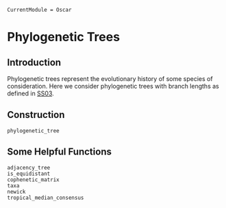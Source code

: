 ```@meta
CurrentModule = Oscar
```

# Phylogenetic Trees

## Introduction

Phylogenetic trees represent the evolutionary history of some species of consideration.
Here we consider phylogenetic trees with branch lengths as defined in [SS03](@cite).

## Construction

```@docs
phylogenetic_tree
```

## Some Helpful Functions

```@docs
adjacency_tree
is_equidistant
cophenetic_matrix
taxa
newick
tropical_median_consensus
```
